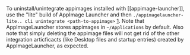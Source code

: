 To uninstall/unintegrate appimages installed with [[appimage-launcher]], use the "lite" build of AppImage Launcher and then `./appimagelauncher-lite.. cli unintegrate <path-to-appimage>` [1]. Note that AppImageLauncher stores appimages in `~/Applications` by default. Also note that simply deleting the appimage files will not get rid of the other integration articficacts (like Desktop files and startup entries) created by AppImageLauncher, as expected.

[1]: https://unix.stackexchange.com/a/650730
